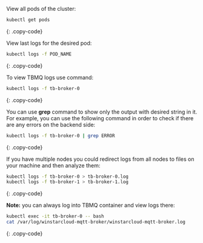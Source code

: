 View all pods of the cluster:

```bash
kubectl get pods
```
{: .copy-code}

View last logs for the desired pod:
 
```bash
kubectl logs -f POD_NAME
```
{: .copy-code}

To view TBMQ logs use command:

```bash
kubectl logs -f tb-broker-0
```
{: .copy-code}

You can use <b>grep</b> command to show only the output with desired string in it. 
For example, you can use the following command in order to check if there are any errors on the backend side:

```bash
kubectl logs -f tb-broker-0 | grep ERROR
```
{: .copy-code}

If you have multiple nodes you could redirect logs from all nodes to files on your machine and then analyze them: 

```bash
kubectl logs -f tb-broker-0 > tb-broker-0.log
kubectl logs -f tb-broker-1 > tb-broker-1.log
```
{: .copy-code}

**Note:** you can always log into TBMQ container and view logs there:

```bash
kubectl exec -it tb-broker-0 -- bash
cat /var/log/winstarcloud-mqtt-broker/winstarcloud-mqtt-broker.log
```
{: .copy-code}
